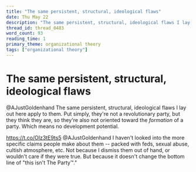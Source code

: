 ```yaml
---
title: "The same persistent, structural, ideological flaws"
date: Thu May 22
description: "The same persistent, structural, ideological flaws I lay out here apply to them."
thread_id: thread_0483
word_count: 93
reading_time: 1
primary_theme: organizational theory
tags: ["organizational theory"]
---
```


# The same persistent, structural, ideological flaws

@AJustGoldenhand The same persistent, structural, ideological flaws I lay out here apply to them. Put simply, they're not a revolutionary party, but they think they are, so they're also not oriented toward the *formation* of a party. Which means no development potential.

https://t.co/OIz3tE9ts5 @AJustGoldenhand I haven't looked into the more specific claims people make about them -- packed with feds, sexual abuse, cultish atmosphere, etc. Not because I dismiss them out of hand, or wouldn't care if they were true. But because it doesn't change the bottom line of "this isn't The Party™️."